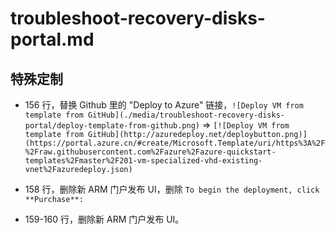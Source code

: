# troubleshoot-recovery-disks-portal.md

## 特殊定制

* 156 行，替换 Github 里的 "Deploy to Azure" 链接，`![Deploy VM from template from GitHub](./media/troubleshoot-recovery-disks-portal/deploy-template-from-github.png)` => `[![Deploy VM from template from GitHub](http://azuredeploy.net/deploybutton.png)](https://portal.azure.cn/#create/Microsoft.Template/uri/https%3A%2F%2Fraw.githubusercontent.com%2Fazure%2Fazure-quickstart-templates%2Fmaster%2F201-vm-specialized-vhd-existing-vnet%2Fazuredeploy.json)`

* 158 行，删除新 ARM 门户发布 UI，删除 `To begin the deployment, click **Purchase**:`

* 159-160 行，删除新 ARM 门户发布 UI。